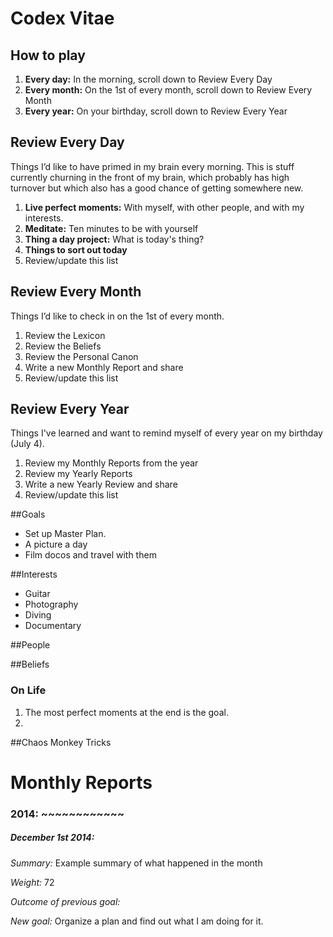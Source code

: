 # Codex Vitae

## How to play

1. **Every day:** In the morning, scroll down to Review Every Day
2. **Every month:** On the 1st of every month, scroll down to Review Every Month
3. **Every year:** On your birthday, scroll down to Review Every Year

## Review Every Day
Things I’d like to have primed in my brain every morning. This is stuff currently churning in the front of my brain, which probably has high turnover but which also has a good chance of getting somewhere new.

1. **Live perfect moments:** With myself, with other people, and with my interests.
2. **Meditate:** Ten minutes to be with yourself
3. **Thing a day project:** What is today's thing? 
4. **Things to sort out today**
5. Review/update this list

## Review Every Month 
Things I’d like to check in on the 1st of every month.

1. Review the Lexicon
2. Review the Beliefs
3. Review the Personal Canon
4. Write a new Monthly Report and share
5. Review/update this list

## Review Every Year
Things I've learned and want to remind myself of every year on my birthday (July 4).

1. Review my Monthly Reports from the year
2. Review my Yearly Reports
4. Write a new Yearly Review and share
5. Review/update this list

##Goals
* Set up Master Plan.
* A picture a day
* Film docos and travel with them

##Interests
* Guitar
* Photography
* Diving
* Documentary

##People

##Beliefs
### On Life
1. The most perfect moments at the end is the goal.
2. 

##Chaos Monkey Tricks


# Monthly Reports

### 2014: ~~~~~~~~~~~~

##### December 1st 2014:
*Summary:* Example summary of what happened in the month

*Weight:* 72

*Outcome of previous goal:* 

*New goal:* Organize a plan and find out what I am doing for it.
